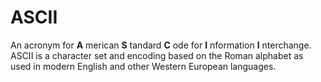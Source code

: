 # ASCII

An acronym for **A** merican **S** tandard **C** ode for **I** nformation **I** nterchange. ASCII is a character set and encoding based on the Roman alphabet as used in modern English and other Western European languages.